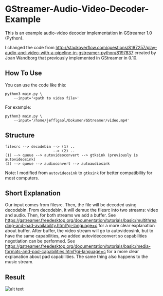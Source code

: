 # GStreamer-Audio-Video-Decoder-Example
This is an example audio-video decoder implementation in GStreamer 1.0 (Python).

I changed the code from http://stackoverflow.com/questions/8187257/play-audio-and-video-with-a-pipeline-in-gstreamer-python/8197837 created by Joan Wandborg that previously implemented in GStreamer in 0.10.

## How To Use
You can use the code like this:
```
python3 main.py \
    --input='<path to video file>'
```
For example:
```
python3 main.py \
    --input='/home/jefflgaol/Dokumen/GStreamer/video.mp4'
```

## Structure
```
filesrc --> decodebin --> (1) ..
                      --> (2) ..
(1) --> queue --> autovideoconvert --> gtksink (previously is autovideosink)
(2) --> queue --> audioconvert --> autoaudiosink
```
Note: I modified from ```autovideosink``` to ```gtksink``` for better compatibility for most computers.

## Short Explanation
Our input comes from filesrc. Then, the file will be decoded using decodebin. From decodebin, it will demux the filesrc into two streams: video and audio. Then, for both streams we add a buffer. See https://gstreamer.freedesktop.org/documentation/tutorials/basic/multithreading-and-pad-availability.html?gi-language=c for a more clear explanation about buffer. After buffer, the video stream will go to autovideosink, but to have the same capabilities, we added autovideoconvert so capabilities negotiation can be performed. See https://gstreamer.freedesktop.org/documentation/tutorials/basic/media-formats-and-pad-capabilities.html?gi-language=c for a more clear explanation about pad capabilities. The same thing also happens to the music stream.

## Result
![alt text](https://github.com/jefflgaol/GStreamer-Audio-Video-Decoder-Example/blob/master/test.gif)
